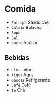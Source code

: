 # Comida

-   `Entrepà` Sanduíche
-   `Galeta` Bolacha
-   `Sopa`
-   `Sal`
-   `Sucre` Açúcar

## Bebidas

-   `Llet` Leite
-   `Aigua` Água
-   `Gasosa` Refrigerante
-   `Cafè` Café
-   `Te` Chá
